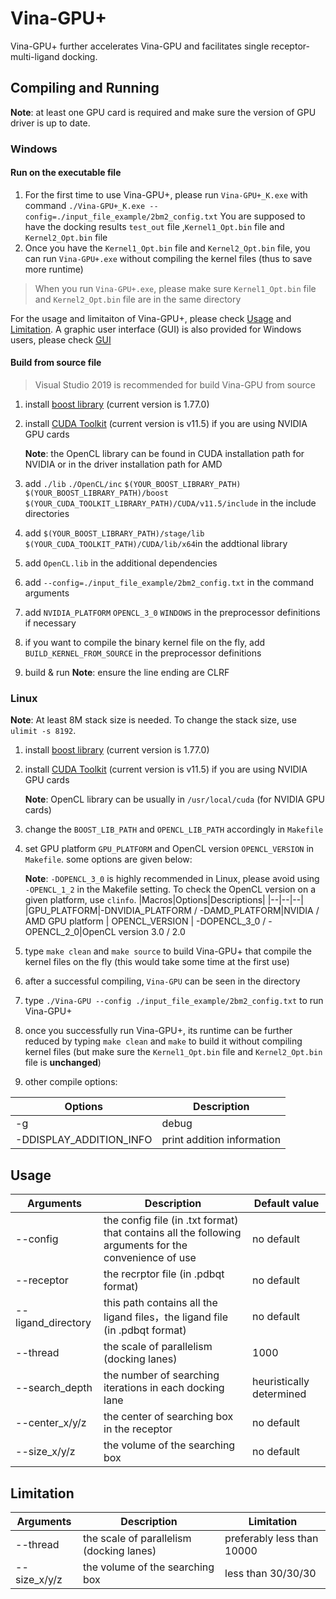 # Vina-GPU+
Vina-GPU+ further accelerates Vina-GPU and facilitates single receptor-multi-ligand docking.
## Compiling and Running
**Note**: at least one GPU card is required and make sure the version of GPU driver is up to date.
### Windows
#### Run on the executable file
1. For the first time to use Vina-GPU+, please run `Vina-GPU+_K.exe` with command `./Vina-GPU+_K.exe --config=./input_file_example/2bm2_config.txt`
You are supposed to have the docking results `test_out` file ,`Kernel1_Opt.bin` file and `Kernel2_Opt.bin` file
2. Once you have the `Kernel1_Opt.bin` file and `Kernel2_Opt.bin` file, you can run `Vina-GPU+.exe` without compiling the kernel files (thus to save more runtime)
>When you run `Vina-GPU+.exe`, please make sure `Kernel1_Opt.bin` file and `Kernel2_Opt.bin` file are in the same directory

For the usage and limitaiton of Vina-GPU+, please check [Usage](#Usage) and [Limitation](#Limitation).
A graphic user interface (GUI) is also provided for Windows users, please check [GUI](#GUI)
#### Build from source file
>Visual Studio 2019 is recommended for build Vina-GPU from source
1. install [boost library](https://www.boost.org/) (current version is 1.77.0)
2. install [CUDA Toolkit](https://developer.nvidia.com/zh-cn/cuda-toolkit) (current version is v11.5) if you are using NVIDIA GPU cards

    **Note**: the OpenCL library can be found in CUDA installation path for NVIDIA or in the driver installation path for AMD

3. add `./lib` `./OpenCL/inc` `$(YOUR_BOOST_LIBRARY_PATH)` `$(YOUR_BOOST_LIBRARY_PATH)/boost` `$(YOUR_CUDA_TOOLKIT_LIBRARY_PATH)/CUDA/v11.5/include` in the include directories
4. add `$(YOUR_BOOST_LIBRARY_PATH)/stage/lib` `$(YOUR_CUDA_TOOLKIT_PATH)/CUDA/lib/x64`in the addtional library 
5. add `OpenCL.lib` in the additional dependencies 
6. add `--config=./input_file_example/2bm2_config.txt` in the command arguments
7.  add `NVIDIA_PLATFORM` `OPENCL_3_0` `WINDOWS` in the preprocessor definitions if necessary
8. if you want to compile the binary kernel file on the fly, add `BUILD_KERNEL_FROM_SOURCE` in the preprocessor definitions
9. build & run
**Note**: ensure the line ending are CLRF

### Linux
**Note**: At least 8M stack size is needed. To change the stack size, use `ulimit -s 8192`.
1. install [boost library](https://www.boost.org/) (current version is 1.77.0)
2. install [CUDA Toolkit](https://developer.nvidia.com/zh-cn/cuda-toolkit) (current version is v11.5) if you are using NVIDIA GPU cards

    **Note**: OpenCL library can be usually in `/usr/local/cuda` (for NVIDIA GPU cards)
    
3. change the `BOOST_LIB_PATH` and `OPENCL_LIB_PATH` accordingly in `Makefile`
4. set GPU platform `GPU_PLATFORM` and OpenCL version `OPENCL_VERSION` in `Makefile`. some options are given below:

    **Note**: `-DOPENCL_3_0` is highly recommended in Linux, please avoid using `-OPENCL_1_2` in the Makefile setting. To check the OpenCL version on a given platform, use `clinfo`.
    |Macros|Options|Descriptions|
    |--|--|--|	
    |GPU_PLATFORM|-DNVIDIA_PLATFORM / -DAMD_PLATFORM|NVIDIA / AMD GPU platform
    |  OPENCL_VERSION | -DOPENCL_3_0 / -OPENCL_2_0|OpenCL version 3.0 / 2.0
    
5. type `make clean` and `make source` to build Vina-GPU+ that compile the kernel files on the fly (this would take some time at the first use)
7. after a successful compiling, `Vina-GPU` can be seen in the directory 
8. type `./Vina-GPU --config ./input_file_example/2bm2_config.txt` to run Vina-GPU+
9. once you successfully run Vina-GPU+, its runtime can be further reduced by typing `make clean` and `make` to build it without compiling kernel files (but make sure the `Kernel1_Opt.bin` file and `Kernel2_Opt.bin` file is **unchanged**)
10. other compile options: 
  
|Options| Description|
|--|--|
| -g | debug|
|-DDISPLAY_ADDITION_INFO|print addition information
    

## Usage
|Arguments| Description|Default value
|--|--|--|
|--config | the config file (in .txt format) that contains all the following arguments for the convenience of use| no default
| --receptor | the recrptor file (in .pdbqt format)| no default
|--ligand_directory| this path contains all the ligand files，the ligand file (in .pdbqt format)| no default
|--thread| the scale of parallelism (docking lanes)|1000
|--search_depth| the number of searching iterations in each docking lane| heuristically determined
|--center_x/y/z|the center of searching box in the receptor|no default
|--size_x/y/z|the volume of the searching box|no default 

## Limitation
|Arguments| Description|Limitation
|--|--|--|
|--thread| the scale of parallelism (docking lanes)| preferably less than 10000
|--size_x/y/z|the volume of the searching box |less than 30/30/30
